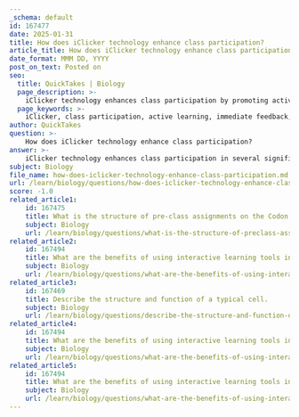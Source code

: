 ```yaml
---
_schema: default
id: 167477
date: 2025-01-31
title: How does iClicker technology enhance class participation?
article_title: How does iClicker technology enhance class participation?
date_format: MMM DD, YYYY
post_on_text: Posted on
seo:
  title: QuickTakes | Biology
  page_description: >-
    iClicker technology enhances class participation by promoting active involvement, providing immediate feedback, increasing attendance, fostering engagement through interactive tools, and accommodating diverse learning styles, while also presenting challenges such as over-reliance on technology and potential distractions.
  page_keywords: >-
    iClicker, class participation, active learning, immediate feedback, attendance tracking, student engagement, learning styles, interactive polling, technology in education, challenges of iClicker
author: QuickTakes
question: >-
    How does iClicker technology enhance class participation?
answer: >-
    iClicker technology enhances class participation in several significant ways:\n\n1. **Active Participation**: By allowing students to respond to questions in real-time during lectures, iClicker promotes active involvement. This interactivity encourages students to engage with the material, think critically, and articulate their understanding, rather than passively listening to the lecture.\n\n2. **Immediate Feedback**: Instructors can instantly assess student comprehension through the responses collected via iClicker. This immediate feedback loop enables educators to adjust their teaching strategies on the fly, addressing misconceptions or areas of confusion right away. For example, if a majority of students answer a question incorrectly, the instructor can revisit that topic immediately.\n\n3. **Increased Attendance**: The use of iClicker for tracking attendance can motivate students to attend classes regularly, as participation often contributes to their overall grade. This increased attendance can lead to better academic performance, as students are more likely to engage with the course material when they are present.\n\n4. **Enhanced Engagement**: iClicker facilitates interactive polling and quizzes, which can make lectures more dynamic and engaging. This interactive approach not only keeps students attentive but also fosters a collaborative learning environment where students feel more connected to the course content and their peers.\n\n5. **Support for Diverse Learning Styles**: The technology accommodates various learning preferences by allowing students to express their understanding in different ways, whether through multiple-choice questions, true/false statements, or open-ended responses.\n\nHowever, there are challenges associated with iClicker technology that educators must consider:\n\n- **Over-reliance on Technology**: Instructors may become overly dependent on iClicker for gauging student understanding, potentially neglecting other valuable assessment methods or forms of interaction that could enrich the learning experience.\n\n- **Distraction**: The use of personal devices for iClicker can lead to distractions if students are tempted to use them for non-academic purposes during class.\n\n- **Learning Curve**: Some students may struggle with the technology initially, which could lead to frustration and disengagement if they are not adequately supported in learning how to use the system.\n\nIn summary, while iClicker technology offers numerous benefits for enhancing student engagement and participation, it also presents challenges that educators must navigate to ensure an effective learning environment.
subject: Biology
file_name: how-does-iclicker-technology-enhance-class-participation.md
url: /learn/biology/questions/how-does-iclicker-technology-enhance-class-participation
score: -1.0
related_article1:
    id: 167475
    title: What is the structure of pre-class assignments on the Codon Learning Platform?
    subject: Biology
    url: /learn/biology/questions/what-is-the-structure-of-preclass-assignments-on-the-codon-learning-platform
related_article2:
    id: 167494
    title: What are the benefits of using interactive learning tools in education?
    subject: Biology
    url: /learn/biology/questions/what-are-the-benefits-of-using-interactive-learning-tools-in-education
related_article3:
    id: 167469
    title: Describe the structure and function of a typical cell.
    subject: Biology
    url: /learn/biology/questions/describe-the-structure-and-function-of-a-typical-cell
related_article4:
    id: 167494
    title: What are the benefits of using interactive learning tools in education?
    subject: Biology
    url: /learn/biology/questions/what-are-the-benefits-of-using-interactive-learning-tools-in-education
related_article5:
    id: 167494
    title: What are the benefits of using interactive learning tools in education?
    subject: Biology
    url: /learn/biology/questions/what-are-the-benefits-of-using-interactive-learning-tools-in-education
---
```


&nbsp;